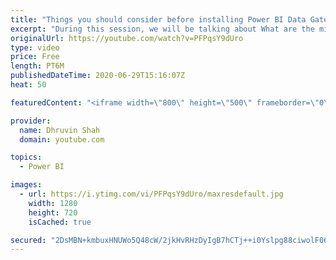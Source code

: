 ```yaml
---
title: "Things you should consider before installing Power BI Data Gateway"
excerpt: "During this session, we will be talking about What are the minimum hardware and software required to install a Power BI Data gateway and which are the considerations we need to keep in our mind before installing a Data Gateway?  In this session we will cover the following points: 1. Minimum Hardware"
originalUrl: https://youtube.com/watch?v=PFPqsY9dUro
type: video
price: Free
length: PT6M
publishedDateTime: 2020-06-29T15:16:07Z
heat: 50

featuredContent: "<iframe width=\"800\" height=\"500\" frameborder=\"0\" src=\"https://www.youtube.com/embed/PFPqsY9dUro\" allow=\"accelerometer; autoplay; encrypted-media; gyroscope; picture-in-picture\" allowfullscreen></iframe>"

provider:
  name: Dhruvin Shah
  domain: youtube.com

topics:
  - Power BI

images:
  - url: https://i.ytimg.com/vi/PFPqsY9dUro/maxresdefault.jpg
    width: 1280
    height: 720
    isCached: true

secured: "2DsMBN+kmbuxHNUWo5Q48cW/2jkHvRHzDyIgB7hCTj++i0Yslpg88ciwolF06kODiM9RBZ6QFaqIfAsEw+BV7o+PT9a5YAHArcbGyckEoBW4xkold0MKAXXRBwAwBw0u2r5x5LyfJjSpbM252xsBr895LKxFczXAsf9f96Jp36J7qI4/ipcuXNeOSzdYEc8xwqz39dosDKBUpl0PwCy7O8HXBObvS3E82tSGhq9f4aPx9thPxhQqGQxo7Vmls/DLFse1/C1Nubf1UOiMyv7B+4IRhHBX094nHMP2/P11BSYmZdnFQbWdVOgNIBlc/FvhScGH3l9mybpKykk7JOk90LxVIgJB6dk8csAZ54oTFfqm+99XlHAjHHBHRukuCTybR03kTp+6PbCIva9LIFvKlB27orUKj4TlipdNQstG2Ww=;8RlvZB30siYh7TMJLEK4gg=="
---
```


